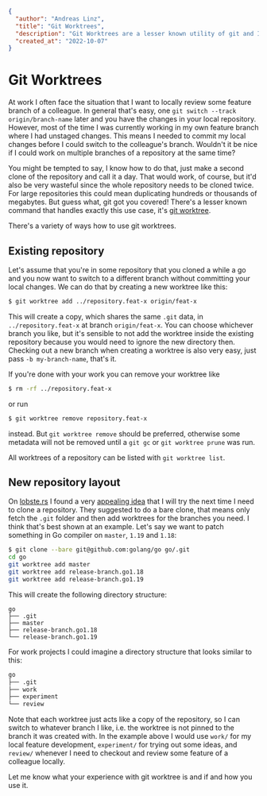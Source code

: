 ```json
{
  "author": "Andreas Linz",
  "title": "Git Worktrees",
  "description": "Git Worktrees are a lesser known utility of git and I want to show how to use them and also motivate why I think they're useful.",
  "created_at": "2022-10-07"
}
```

# Git Worktrees

At work I often face the situation that I want to locally review some feature branch of a colleague.
In general that's easy, one `git switch --track origin/branch-name` later and you have the changes in your local repository.
However, most of the time I was currently working in my own feature branch where I had unstaged changes.
This means I needed to commit my local changes before I could switch to the colleague's branch.
Wouldn't it be nice if I could work on multiple branches of a repository at the same time?

You might be tempted to say, I know how to do that, just make a second clone of the repository and call it a day.
That would work, of course, but it'd also be very wasteful since the whole repository needs to be cloned twice.
For large repositories this could mean duplicating hundreds or thousands of megabytes.
But guess what, git got you covered!  There's a lesser known command that handles exactly this use case, it's [git worktree](https://git-scm.com/docs/git-worktree).

There's a variety of ways how to use git worktrees.

## Existing repository

Let's assume that you're in some repository that you cloned a while a go and you now want to switch to a different branch without committing your local changes.
We can do that by creating a new worktree like this:

```sh
$ git worktree add ../repository.feat-x origin/feat-x
```

This will create a copy, which shares the same `.git` data, in `../repository.feat-x` at branch `origin/feat-x`.
You can choose whichever branch you like, but it's sensible to not add the worktree inside the existing repository because you would need to ignore the new directory then.
Checking out a new branch when creating a worktree is also very easy, just pass `-b my-branch-name`, that's it.

If you're done with your work you can remove your worktree like 

```sh
$ rm -rf ../repository.feat-x
```

or run

```sh
$ git worktree remove repository.feat-x
```

instead.
But `git worktree remove` should be preferred, otherwise some metadata will not be removed until a `git gc` or `git worktree prune` was run.

All worktrees of a repository can be listed with `git worktree list`.

## New repository layout

On [lobste.rs](https://lobste.rs) I found a very [appealing idea](https://lobste.rs/s/r5c6o8/git_worktrees#c_opoqjn) that I will try the next time I need to clone a repository.
They suggested to do a bare clone, that means only fetch the `.git` folder and then add worktrees for the branches you need.
I think that's best shown at an example.
Let's say we want to patch something in Go compiler on `master`, `1.19` and `1.18`:

```sh
$ git clone --bare git@github.com:golang/go go/.git
cd go
git worktree add master
git worktree add release-branch.go1.18
git worktree add release-branch.go1.19
```

This will create the following directory structure:

```
go
├── .git
├── master
├── release-branch.go1.18
└── release-branch.go1.19
```

For work projects I could imagine a directory structure that looks similar to this:

```sh
go
├── .git
├── work
├── experiment
└── review
```

Note that each worktree just acts like a copy of the repository, so I can switch to whatever branch I like, i.e. the worktree is not pinned to the branch it was created with.
In the example above I would use `work/` for my local feature development, `experiment/` for trying out some ideas, and `review/` whenever I need to checkout and review some feature of a colleague locally.

Let me know what your experience with git worktree is and if and how you use it.